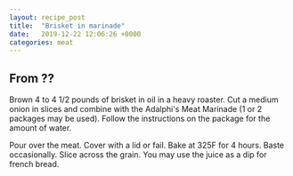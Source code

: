 ```yaml
---
layout: recipe_post
title:  "Brisket in marinade"
date:   2019-12-22 12:06:26 +0000
categories: meat
---
```


## From ??

Brown 4 to 4 1/2 pounds of brisket in oil in a heavy roaster. Cut a medium onion in slices and combine with the Adalphi's Meat Marinade (1 or 2 packages may be used). Follow the instructions on the package for the amount of water.

Pour over the meat. Cover with a lid or fail. Bake at 325F for 4 hours. Baste occasionally. Slice across the grain. You may use the juice as a dip for french bread.
